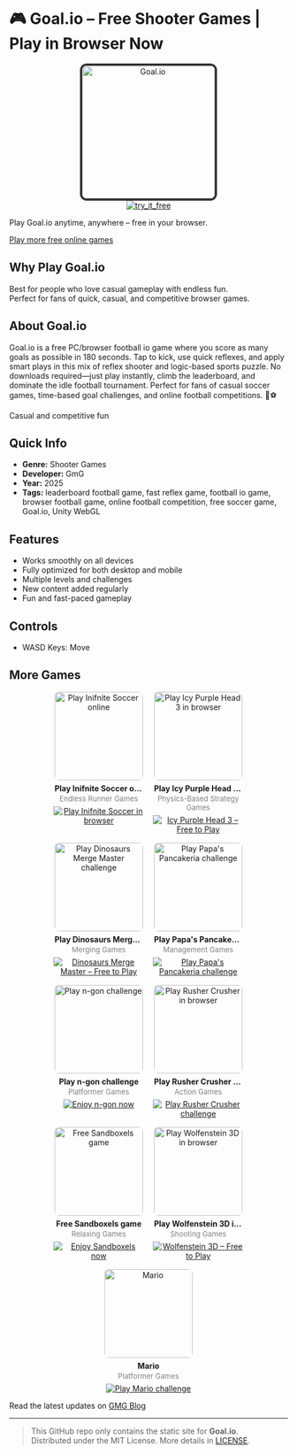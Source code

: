<!-- SEO & Structured Data -->
<meta name="keywords" content="leaderboard football game, fast reflex game, football io game, browser football game, online football competition, free soccer game, Goal.io, Unity WebGL, casual soccer, sports puzzle">
<meta property="og:title" content="Discover Play Goal.io  – Free Shooter Games Game Online | Play Free Shooter Games Game">
<meta property="og:image" content="https://playh5games.github.io/goal-io-freegame/icon.jpg">
<meta property="og:url" content="https://playh5games.github.io/goal-io-freegame/">
<meta property="og:type" content="website">
<meta property="og:description" content="Play Goal.io  – Free Shooter Games Game Online – free Shooter Games experience anytime, anywhere!">
<meta name="twitter:image" content="https://playh5games.github.io/goal-io-freegame/icon.jpg">
<meta name="twitter:title" content="Join Play Goal.io  – Free Shooter Games Game Online Online | Free to Play">
<meta name="twitter:card" content="summary_large_image">
<meta name="twitter:description" content="Play Goal.io  – Free Shooter Games Game Online – free Shooter Games experience anytime, anywhere!">
<script type="application/ld+json">{"@context": "https://schema.org", "keywords": "leaderboard football game, fast reflex game, football io game, browser football game, online football competition, free soccer game, Goal.io, Unity WebGL, casual soccer, sports puzzle", "operatingSystem": "Any", "genre": "Shooter Games", "name": "Play Goal.io  \u2013 Free Shooter Games Game Online", "publisher": {"@type": "Organization", "name": "GmG Studio"}, "applicationCategory": "Game", "@type": "VideoGame", "gamePlatform": ["Web Browser"], "datePublished": "Aug 5, 2025", "image": "https://playh5games.github.io/goal-io-freegame/icon.jpg", "description": "Play Goal.io  \u2013 Free Shooter Games Game Online \u2013 free Shooter Games experience anytime, anywhere!", "url": "https://playh5games.github.io/goal-io-freegame/"}</script>
<script type="application/ld+json">{"@type": "FAQPage", "mainEntity": [{"@type": "Question", "name": "What makes Goal.io different from other soccer games?", "acceptedAnswer": {"@type": "Answer", "text": "Goal.io stands out by blending reflex-based goal shooting with a logic sports puzzle format, offering a fast-paced 3-minute match structure perfect for quick play sessions."}}, {"@type": "Question", "name": "Is Goal.io free to play?", "acceptedAnswer": {"text": "Yes, Goal.io is completely free to play on both PC and browser. No downloads or sign-ups are required.", "@type": "Answer"}}, {"acceptedAnswer": {"@type": "Answer", "text": "Simply tap or click to kick the ball into the goal. Use quick reactions and smart aim to outscore opponents before the timer runs out."}, "@type": "Question", "name": "How do you play Goal.io?"}, {"acceptedAnswer": {"@type": "Answer", "text": "Goal.io is a free PC and browser football io game where players have 180 seconds to score as many goals as possible. It combines fast reflex kicking with logic-based sports puzzle gameplay."}, "@type": "Question", "name": "What is Goal.io?"}, {"acceptedAnswer": {"@type": "Answer", "text": "Yes! Goal.io works perfectly on mobile devices with touch controls."}, "@type": "Question", "name": "Can I play Goal.io on mobile?"}, {"name": "Can I play Goal.io without downloading?", "@type": "Question", "acceptedAnswer": {"@type": "Answer", "text": "Yes, Goal.io is a browser-based game, so you can play instantly without installing anything."}}, {"@type": "Question", "acceptedAnswer": {"text": "Currently Goal.io is single-player only, but you can compete via the global leaderboard.", "@type": "Answer"}, "name": "Is Goal.io multiplayer?"}], "@context": "https://schema.org"}</script>
<script type="application/ld+json">{"itemListElement": [{"@type": "ListItem", "name": "Home", "item": "https://play.gmg-studio.com", "position": 1}, {"@type": "ListItem", "name": "Shooter Games", "position": 2, "item": "https://play.gmg-studio.com/genre/shooter-games"}, {"name": "Goal.io", "position": 3, "@type": "ListItem", "item": "https://playh5games.github.io/goal-io-freegame/"}], "@context": "https://schema.org", "@type": "BreadcrumbList"}</script>
<script type="application/ld+json">{"inLanguage": "en", "keywords": "leaderboard football game, fast reflex game, football io game, browser football game, online football competition, free soccer game, Goal.io, Unity WebGL, casual soccer, sports puzzle", "description": "Goal.io is a free PC/browser football io game where you score as many goals as possible in 180 seconds. Tap to kick, use quick reflexes, and apply smart plays in this mix of reflex shooter and logic-based sports puzzle. No downloads required—just play instantly, climb the leaderboard, and dominate the idle football tournament. Perfect for fans of casual soccer games, time-based goal challenges, and online football competitions. 🚀⚽", "author": {"name": "GmG", "@type": "Organization"}, "headline": "Play Goal.io Free | Best Browser Shooter Games Experience", "@context": "https://schema.org", "name": "Goal.io", "gamePlatform": ["Web Browser"], "@type": "VideoGame", "applicationCategory": "Game", "url": "https://playh5games.github.io/goal-io-freegame/", "datePublished": "Aug 5, 2025", "operatingSystem": "Any", "playMode": "SinglePlayer", "genre": "Shooter Games", "image": "icon.jpg"}</script>
<script type="application/ld+json">{"potentialAction": {"target": "https://play.gmg-studio.com/search?q={search_term_string}", "@type": "SearchAction", "query-input": "required name=search_term_string"}, "name": "GMG Studio Games", "url": "https://play.gmg-studio.com", "@type": "WebSite", "@context": "https://schema.org"}</script>


# 🎮 Goal.io – Free Shooter Games | Play in Browser Now


<p align='center'>
  <a href='https://play.gmg-studio.com/game/550/goalio'>
    <img src='https://playh5games.github.io/goal-io-freegame/icon.jpg' alt='Goal.io' width='240' style='border-radius:12px; border:4px solid #333;'>
  </a>
  <br>
  <a href='https://play.gmg-studio.com/game/550/goalio'>
    <img src='https://img.shields.io/badge/▶%20Try%20It%20Free-blue?style=for-the-badge' alt='try_it_free'>
  </a>
</p>

Play Goal.io anytime, anywhere – free in your browser.

[Play more free online games](https://play.gmg-studio.com)

## Why Play Goal.io
Best for people who love casual gameplay with endless fun.  
Perfect for fans of quick, casual, and competitive browser games.

## About Goal.io

Goal.io is a free PC/browser football io game where you score as many goals as possible in 180 seconds. Tap to kick, use quick reflexes, and apply smart plays in this mix of reflex shooter and logic-based sports puzzle. No downloads required—just play instantly, climb the leaderboard, and dominate the idle football tournament. Perfect for fans of casual soccer games, time-based goal challenges, and online football competitions. 🚀⚽

Casual and competitive fun

## Quick Info
- **Genre:** Shooter Games
- **Developer:** GmG
- **Year:** 2025
- **Tags:** leaderboard football game, fast reflex game, football io game, browser football game, online football competition, free soccer game, Goal.io, Unity WebGL

## Features
- Works smoothly on all devices
- Fully optimized for both desktop and mobile
- Multiple levels and challenges
- New content added regularly
- Fun and fast-paced gameplay

## Controls
- WASD Keys: Move

## More Games
<div style="display:flex;flex-wrap:wrap;justify-content:center;margin:-8px;">
<div style="box-sizing:border-box;padding:8px;width:25.000000%;max-width:25.000000%;min-width:180px;text-align:center;"><a href="https://play.gmg-studio.com/game/336/inifnite-soccer" style="text-decoration:none;color:inherit;">  <div style="display:inline-block;position:relative;">        <img src="https://yoo82.github.io/action-games/infinite-soccer/logo.avif" alt="Play Inifnite Soccer online"          width="160"          style="display:block;margin:0 auto;border-radius:8px;max-width:100%;height:auto;">  </div>  <div style="font-weight:700;margin-top:6px;              white-space:nowrap;overflow:hidden;text-overflow:ellipsis;              max-width:160px;margin-left:auto;margin-right:auto;">Play Inifnite Soccer online</div>  <div style="font-size:13px;color:gray;              max-width:160px;margin:2px auto 0;">Endless Runner Games</div></a><div style="margin-top:6px;">  <a href="https://play.gmg-studio.com/game/336/inifnite-soccer">    <img src="https://img.shields.io/badge/▶%20Play%20Inifnite%20Soccer%20in%20browser-Free%20Game-brightgreen?style=for-the-badge"          alt="Play Inifnite Soccer in browser">  </a></div></div>
<div style="box-sizing:border-box;padding:8px;width:25.000000%;max-width:25.000000%;min-width:180px;text-align:center;"><a href="https://play.gmg-studio.com/game/393/icy-purple-head-3" style="text-decoration:none;color:inherit;">  <div style="display:inline-block;position:relative;">        <img src="https://yoo82.github.io/strategy-games/icy-head-3/logo.jpg" alt="Play Icy Purple Head 3 in browser"          width="160"          style="display:block;margin:0 auto;border-radius:8px;max-width:100%;height:auto;">  </div>  <div style="font-weight:700;margin-top:6px;              white-space:nowrap;overflow:hidden;text-overflow:ellipsis;              max-width:160px;margin-left:auto;margin-right:auto;">Play Icy Purple Head 3 in browser</div>  <div style="font-size:13px;color:gray;              max-width:160px;margin:2px auto 0;">Physics-Based Strategy Games</div></a><div style="margin-top:6px;">  <a href="https://play.gmg-studio.com/game/393/icy-purple-head-3">    <img src="https://img.shields.io/badge/▶%20Icy%20Purple%20Head%203%20–%20Free%20to%20Play-Free%20Game-brightgreen?style=for-the-badge"          alt="Icy Purple Head 3 – Free to Play">  </a></div></div>
<div style="box-sizing:border-box;padding:8px;width:25.000000%;max-width:25.000000%;min-width:180px;text-align:center;"><a href="https://play.gmg-studio.com/game/360/dinosaurs-merge-master" style="text-decoration:none;color:inherit;">  <div style="display:inline-block;position:relative;">        <img src="https://yoo82.github.io/casual-games/dino-merge/thumb.jpg" alt="Play Dinosaurs Merge Master challenge"          width="160"          style="display:block;margin:0 auto;border-radius:8px;max-width:100%;height:auto;">  </div>  <div style="font-weight:700;margin-top:6px;              white-space:nowrap;overflow:hidden;text-overflow:ellipsis;              max-width:160px;margin-left:auto;margin-right:auto;">Play Dinosaurs Merge Master challenge</div>  <div style="font-size:13px;color:gray;              max-width:160px;margin:2px auto 0;">Merging Games</div></a><div style="margin-top:6px;">  <a href="https://play.gmg-studio.com/game/360/dinosaurs-merge-master">    <img src="https://img.shields.io/badge/▶%20Dinosaurs%20Merge%20Master%20–%20Free%20to%20Play-Free%20Game-brightgreen?style=for-the-badge"          alt="Dinosaurs Merge Master – Free to Play">  </a></div></div>
<div style="box-sizing:border-box;padding:8px;width:25.000000%;max-width:25.000000%;min-width:180px;text-align:center;"><a href="https://play.gmg-studio.com/game/468/papas-pancakeria" style="text-decoration:none;color:inherit;">  <div style="display:inline-block;position:relative;">        <img src="https://yoo82.github.io/casual-games/papas-pancake/logo.jpg" alt="Play Papa's Pancakeria challenge"          width="160"          style="display:block;margin:0 auto;border-radius:8px;max-width:100%;height:auto;">  </div>  <div style="font-weight:700;margin-top:6px;              white-space:nowrap;overflow:hidden;text-overflow:ellipsis;              max-width:160px;margin-left:auto;margin-right:auto;">Play Papa's Pancakeria challenge</div>  <div style="font-size:13px;color:gray;              max-width:160px;margin:2px auto 0;">Management Games</div></a><div style="margin-top:6px;">  <a href="https://play.gmg-studio.com/game/468/papas-pancakeria">    <img src="https://img.shields.io/badge/▶%20Play%20Papa's%20Pancakeria%20challenge-Free%20Game-brightgreen?style=for-the-badge"          alt="Play Papa's Pancakeria challenge">  </a></div></div>
<div style="box-sizing:border-box;padding:8px;width:25.000000%;max-width:25.000000%;min-width:180px;text-align:center;"><a href="https://play.gmg-studio.com/game/159/n-gon" style="text-decoration:none;color:inherit;">  <div style="display:inline-block;position:relative;">        <img src="https://yoo82.github.io/action-games/n-gon/bot.png" alt="Play n-gon challenge"          width="160"          style="display:block;margin:0 auto;border-radius:8px;max-width:100%;height:auto;">  </div>  <div style="font-weight:700;margin-top:6px;              white-space:nowrap;overflow:hidden;text-overflow:ellipsis;              max-width:160px;margin-left:auto;margin-right:auto;">Play n-gon challenge</div>  <div style="font-size:13px;color:gray;              max-width:160px;margin:2px auto 0;">Platformer Games</div></a><div style="margin-top:6px;">  <a href="https://play.gmg-studio.com/game/159/n-gon">    <img src="https://img.shields.io/badge/▶%20Enjoy%20n-gon%20now-Free%20Game-brightgreen?style=for-the-badge"          alt="Enjoy n-gon now">  </a></div></div>
<div style="box-sizing:border-box;padding:8px;width:25.000000%;max-width:25.000000%;min-width:180px;text-align:center;"><a href="https://play.gmg-studio.com/game/423/rusher-crusher" style="text-decoration:none;color:inherit;">  <div style="display:inline-block;position:relative;">        <img src="https://yoo82.github.io/action-games/rusher-crusher/logo.jpg" alt="Play Rusher Crusher in browser"          width="160"          style="display:block;margin:0 auto;border-radius:8px;max-width:100%;height:auto;">  </div>  <div style="font-weight:700;margin-top:6px;              white-space:nowrap;overflow:hidden;text-overflow:ellipsis;              max-width:160px;margin-left:auto;margin-right:auto;">Play Rusher Crusher in browser</div>  <div style="font-size:13px;color:gray;              max-width:160px;margin:2px auto 0;">Action Games</div></a><div style="margin-top:6px;">  <a href="https://play.gmg-studio.com/game/423/rusher-crusher">    <img src="https://img.shields.io/badge/▶%20Play%20Rusher%20Crusher%20challenge-Free%20Game-brightgreen?style=for-the-badge"          alt="Play Rusher Crusher challenge">  </a></div></div>
<div style="box-sizing:border-box;padding:8px;width:25.000000%;max-width:25.000000%;min-width:180px;text-align:center;"><a href="https://play.gmg-studio.com/game/196/sandboxels" style="text-decoration:none;color:inherit;">  <div style="display:inline-block;position:relative;">        <img src="https://yoo82.github.io/casual-games/sandboxels/sandboxels.jpg" alt="Free Sandboxels game"          width="160"          style="display:block;margin:0 auto;border-radius:8px;max-width:100%;height:auto;">  </div>  <div style="font-weight:700;margin-top:6px;              white-space:nowrap;overflow:hidden;text-overflow:ellipsis;              max-width:160px;margin-left:auto;margin-right:auto;">Free Sandboxels game</div>  <div style="font-size:13px;color:gray;              max-width:160px;margin:2px auto 0;">Relaxing Games</div></a><div style="margin-top:6px;">  <a href="https://play.gmg-studio.com/game/196/sandboxels">    <img src="https://img.shields.io/badge/▶%20Enjoy%20Sandboxels%20now-Free%20Game-brightgreen?style=for-the-badge"          alt="Enjoy Sandboxels now">  </a></div></div>
<div style="box-sizing:border-box;padding:8px;width:25.000000%;max-width:25.000000%;min-width:180px;text-align:center;"><a href="https://play.gmg-studio.com/game/273/wolfenstein-3d" style="text-decoration:none;color:inherit;">  <div style="display:inline-block;position:relative;">        <img src="https://yoo82.github.io/action-games/wolf3d/art/wolf3d.png" alt="Play Wolfenstein 3D in browser"          width="160"          style="display:block;margin:0 auto;border-radius:8px;max-width:100%;height:auto;">  </div>  <div style="font-weight:700;margin-top:6px;              white-space:nowrap;overflow:hidden;text-overflow:ellipsis;              max-width:160px;margin-left:auto;margin-right:auto;">Play Wolfenstein 3D in browser</div>  <div style="font-size:13px;color:gray;              max-width:160px;margin:2px auto 0;">Shooting Games</div></a><div style="margin-top:6px;">  <a href="https://play.gmg-studio.com/game/273/wolfenstein-3d">    <img src="https://img.shields.io/badge/▶%20Wolfenstein%203D%20–%20Free%20to%20Play-Free%20Game-brightgreen?style=for-the-badge"          alt="Wolfenstein 3D – Free to Play">  </a></div></div>
<div style="box-sizing:border-box;padding:8px;width:25.000000%;max-width:25.000000%;min-width:180px;text-align:center;"><a href="https://play.gmg-studio.com/game/140/mario" style="text-decoration:none;color:inherit;">  <div style="display:inline-block;position:relative;">        <img src="https://yoo82.github.io/action-games/mario/Theme/Mario.gif" alt="Mario"          width="160"          style="display:block;margin:0 auto;border-radius:8px;max-width:100%;height:auto;">  </div>  <div style="font-weight:700;margin-top:6px;              white-space:nowrap;overflow:hidden;text-overflow:ellipsis;              max-width:160px;margin-left:auto;margin-right:auto;">Mario</div>  <div style="font-size:13px;color:gray;              max-width:160px;margin:2px auto 0;">Platformer Games</div></a><div style="margin-top:6px;">  <a href="https://play.gmg-studio.com/game/140/mario">    <img src="https://img.shields.io/badge/▶%20Play%20Mario%20challenge-Free%20Game-brightgreen?style=for-the-badge"          alt="Play Mario challenge">  </a></div></div>
</div>

Read the latest updates on [GMG Blog](https://blog.gmg-studio.com)

---
> This GitHub repo only contains the static site for **Goal.io**.  
> Distributed under the MIT License. More details in [LICENSE](./LICENSE).